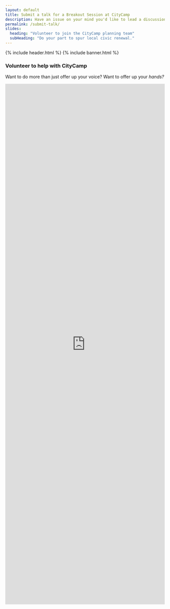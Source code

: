 ```yaml
---
layout: default
title: Submit a talk for a Breakout Session at CityCamp
description: Have an issue on your mind you'd like to lead a discussion on? Submit it here!
permalink: /submit-talk/
slides:
  heading: "Volunteer to join the CityCamp planning team"
  subHeading: "Do your part to spur local civic renewal."
---
```

{% include header.html %}
{% include banner.html %}

<section class="section-padding">
	<div class="container">
    	<div class="row">
        	<div class="col-md-12">
<h3>Volunteer to help with CityCamp</h3>

<p>Want to do more than just offer up your voice? Want to offer up your <em>hands?</em></p>

<script src="https://static.airtable.com/js/embed/embed_snippet_v1.js"></script><iframe class="airtable-embed airtable-dynamic-height" src="https://airtable.com/embed/shrChNmTOCSbZs5xW?backgroundColor=green" frameborder="0" onmousewheel="" width="100%" height="1644" style="background: transparent; border: 0px solid #ccc;"></iframe>
</div>
</div>
</div>
</section>